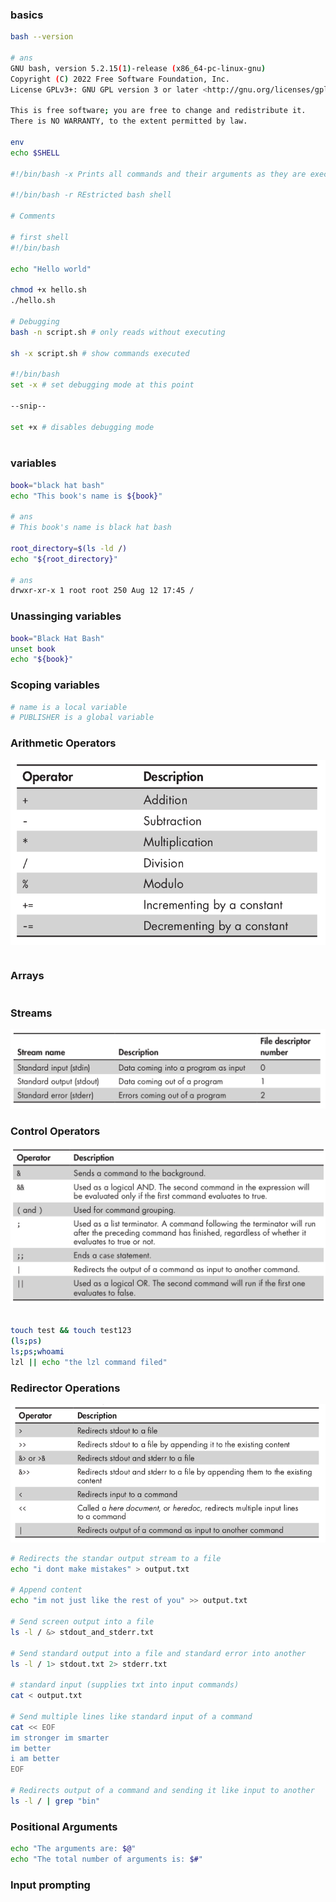 ### basics
```bash
bash --version

# ans
GNU bash, version 5.2.15(1)-release (x86_64-pc-linux-gnu)
Copyright (C) 2022 Free Software Foundation, Inc.
License GPLv3+: GNU GPL version 3 or later <http://gnu.org/licenses/gpl.html>

This is free software; you are free to change and redistribute it.
There is NO WARRANTY, to the extent permitted by law.

env
echo $SHELL

#!/bin/bash -x Prints all commands and their arguments as they are executed to the terminal (useful for debugging)

#!/bin/bash -r REstricted bash shell

# Comments

# first shell
#!/bin/bash

echo "Hello world"

chmod +x hello.sh
./hello.sh

# Debugging
bash -n script.sh # only reads without executing

sh -x script.sh # show commands executed

#!/bin/bash
set -x # set debugging mode at this point

--snip--

set +x # disables debugging mode



```
### variables
```bash
book="black hat bash"
echo "This book's name is ${book}"

# ans
# This book's name is black hat bash

root_directory=$(ls -ld /)
echo "${root_directory}"

# ans
drwxr-xr-x 1 root root 250 Aug 12 17:45 /

```

### Unassinging variables
```bash
book="Black Hat Bash"
unset book
echo "${book}"

```

### Scoping variables
```bash
# name is a local variable
# PUBLISHER is a global variable


```

### Arithmetic Operators
![alt text](image.png)
```bash


```

### Arrays
```bash


```
### Streams
![alt text](image-1.png)

### Control Operators
![alt text](image-2.png)
```bash

touch test && touch test123
(ls;ps)
ls;ps;whoami
lzl || echo "the lzl command filed"

```
### Redirector Operations
![alt text](image-3.png)
```bash
# Redirects the standar output stream to a file
echo "i dont make mistakes" > output.txt

# Append content
echo "im not just like the rest of you" >> output.txt

# Send screen output into a file
ls -l / &> stdout_and_stderr.txt

# Send standard output into a file and standard error into another
ls -l / 1> stdout.txt 2> stderr.txt

# standard input (supplies txt into input commands)
cat < output.txt

# Send multiple lines like standard input of a command
cat << EOF
im stronger im smarter
im better
i am better
EOF

# Redirects output of a command and sending it like input to another
ls -l / | grep "bin"
```
### Positional Arguments
```bash
echo "The arguments are: $@"
echo "The total number of arguments is: $#"

```
### Input prompting
```bash


```

